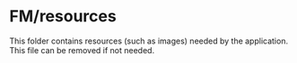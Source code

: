 # FM/resources

This folder contains resources (such as images) needed by the application. This file can
be removed if not needed.

